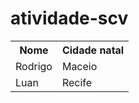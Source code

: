 # atividade-scv

<table>
  <tr>
    <th>Nome</th>
    <th>Cidade natal</th>
  </tr>
  <tr>
    <td>Rodrigo</td>
    <td>Maceio</td>
  </tr>

  <tr>
    <td>Luan</td>
    <td>Recife</td>
  </tr>
</table>